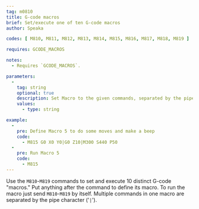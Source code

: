 ```yaml
---
tag: m0810
title: G-code macros
brief: Set/execute one of ten G-code macros
author: Speaka

codes: [ M810, M811, M812, M813, M814, M815, M816, M817, M818, M819 ]

requires: GCODE_MACROS

notes:
  - Requires `GCODE_MACROS`.

parameters:
  -
    tag: string
    optional: true
    description: Set Macro to the given commands, separated by the pipe character.
    values:
      - type: string

example:
  -
    pre: Define Macro 5 to do some moves and make a beep
    code:
      - M815 G0 X0 Y0|G0 Z10|M300 S440 P50
  -
    pre: Run Macro 5
    code:
      - M815
---
```


Use the `M810`-`M819` commands to set and execute 10 distinct G-code "macros." Put anything after the command to define its macro. To run the macro just send `M810`-`M819` by itself. Multiple commands in one macro are separated by the pipe character ('`|`').
